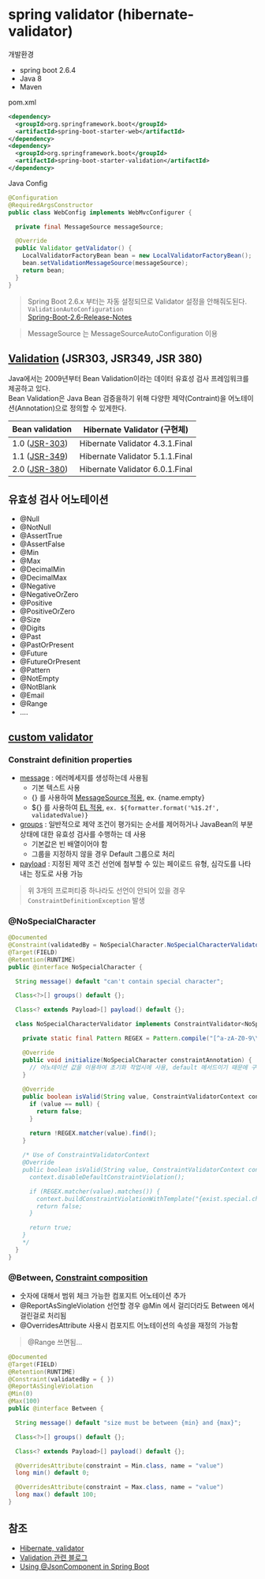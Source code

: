 # spring validator (hibernate-validator)

개발환경
- spring boot 2.6.4
- Java 8
- Maven

pom.xml
```xml
<dependency>
  <groupId>org.springframework.boot</groupId>
  <artifactId>spring-boot-starter-web</artifactId>
</dependency>
<dependency>
  <groupId>org.springframework.boot</groupId>
  <artifactId>spring-boot-starter-validation</artifactId>
</dependency>
```

Java Config
```java
@Configuration
@RequiredArgsConstructor
public class WebConfig implements WebMvcConfigurer {

  private final MessageSource messageSource;

  @Override
  public Validator getValidator() {
    LocalValidatorFactoryBean bean = new LocalValidatorFactoryBean();
    bean.setValidationMessageSource(messageSource);
    return bean;
  }
}
```
> Spring Boot 2.6.x 부터는 자동 설정되므로 Validator 설정을 안해줘도된다. `ValidationAutoConfiguration`  
> [Spring-Boot-2.6-Release-Notes](https://github.com/spring-projects/spring-boot/wiki/Spring-Boot-2.6-Release-Notes#messagesource-based-interpolation-of-bean-validation-messages)

> MessageSource 는 MessageSourceAutoConfiguration 이용

## [Validation](https://beanvalidation.org) (JSR303, JSR349, JSR 380)
Java에서는 2009년부터 Bean Validation이라는 데이터 유효성 검사 프레임워크를 제공하고 있다.  
Bean Validation은 Java Bean 검증을하기 위해 다양한 제약(Contraint)을 어노테이션(Annotation)으로 정의할 수 있게한다.

|Bean validation | Hibernate Validator (구현체) |
|---|---|
|1.0 ([JSR-303](https://beanvalidation.org/1.0/spec/)) | Hibernate Validator 4.3.1.Final|
|1.1 ([JSR-349](https://beanvalidation.org/1.1/spec/)) | Hibernate Validator 5.1.1.Final|
|2.0 ([JSR-380](https://beanvalidation.org/2.0/spec/)) | Hibernate Validator 6.0.1.Final|

## 유효성 검사 어노테이션
- @Null
- @NotNull
- @AssertTrue
- @AssertFalse
- @Min
- @Max
- @DecimalMin
- @DecimalMax
- @Negative
- @NegativeOrZero
- @Positive
- @PositiveOrZero
- @Size
- @Digits
- @Past
- @PastOrPresent
- @Future
- @FutureOrPresent
- @Pattern
- @NotEmpty
- @NotBlank
- @Email
- @Range
- ....

## [custom validator](https://beanvalidation.org/2.0-jsr380/spec/#constraintsdefinitionimplementation-validationimplementation-example)

### Constraint definition properties
- [message](https://beanvalidation.org/2.0-jsr380/spec/#validationapi-message-defaultmessageinterpolation) : 에러메세지를 생성하는데 사용됨
  - 기본 텍스트 사용
  - {} 를 사용하여 [MessageSource 적용](https://beanvalidation.org/2.0-jsr380/spec/#validationapi-message-examples), ex. {name.empty}
  - ${} 를 사용하여 [EL 적용](https://beanvalidation.org/2.0-jsr380/spec/#validationapi-message-defaultmessageinterpolation), `ex. ${formatter.format('%1$.2f', validatedValue)}`
- [groups](https://beanvalidation.org/2.0-jsr380/spec/#validationapi-validatorapi-groups) : 일반적으로 제약 조건이 평가되는 순서를 제어하거나 JavaBean의 부분 상태에 대한 유효성 검사를 수행하는 데 사용
  - 기본값은 빈 배열이어야 함
  - 그룹을 지정하지 않을 경우 Default 그룹으로 처리
- [payload](https://beanvalidation.org/2.0-jsr380/spec/#constraintsdefinitionimplementation-constraintdefinition-properties-payload) : 지정된 제약 조건 선언에 첨부할 수 있는 페이로드 유형, 심각도를 나타내는 정도로 사용 가능

> 위 3개의 프로퍼티중 하나라도 선언이 안되어 있을 경우 `ConstraintDefinitionException` 발생

### @NoSpecialCharacter
```java
@Documented
@Constraint(validatedBy = NoSpecialCharacter.NoSpecialCharacterValidator.class)
@Target(FIELD)
@Retention(RUNTIME)
public @interface NoSpecialCharacter {

  String message() default "can't contain special character";

  Class<?>[] groups() default {};

  Class<? extends Payload>[] payload() default {};

  class NoSpecialCharacterValidator implements ConstraintValidator<NoSpecialCharacter, String> {

    private static final Pattern REGEX = Pattern.compile("[^a-zA-Z0-9\\s]");

    @Override
    public void initialize(NoSpecialCharacter constraintAnnotation) {
      // 어노테이션 값을 이용하여 초기화 작업시에 사용, default 메서드이기 때문에 구현 안해도됨
    }
    
    @Override
    public boolean isValid(String value, ConstraintValidatorContext context) {
      if (value == null) {
        return false;
      }

      return !REGEX.matcher(value).find();
    }
    
    /* Use of ConstraintValidatorContext
    @Override
    public boolean isValid(String value, ConstraintValidatorContext context) {
      context.disableDefaultConstraintViolation();

      if (REGEX.matcher(value).matches()) {
        context.buildConstraintViolationWithTemplate("{exist.special.character}").addConstraintViolation();
        return false;
      }

      return true;
    }
    */
  }
}
```

### @Between, [Constraint composition](https://beanvalidation.org/2.0-jsr380/spec/#constraintsdefinitionimplementation-constraintcomposition)
- 숫자에 대해서 범위 체크 가능한 컴포지트 어노테이션 추가
- @ReportAsSingleViolation 선언할 경우 @Min 에서 걸리더라도 Between 에서 걸린걸로 처리됨
- @OverridesAttribute 사용시 컴포지트 어노테이션의 속성을 재정의 가능함
> @Range 쓰면됨...
```java
@Documented
@Target(FIELD)
@Retention(RUNTIME)
@Constraint(validatedBy = { })
@ReportAsSingleViolation
@Min(0)
@Max(100)
public @interface Between {

  String message() default "size must be between {min} and {max}";

  Class<?>[] groups() default {};

  Class<? extends Payload>[] payload() default {};

  @OverridesAttribute(constraint = Min.class, name = "value")
  long min() default 0;

  @OverridesAttribute(constraint = Max.class, name = "value")
  long max() default 100;
}
```

## 참조

- [Hibernate, validator](https://hibernate.org/validator/)
- [Validation 관련 블로그](https://meetup.toast.com/posts/223)
- [Using @JsonComponent in Spring Boot](https://www.baeldung.com/spring-boot-jsoncomponent)
